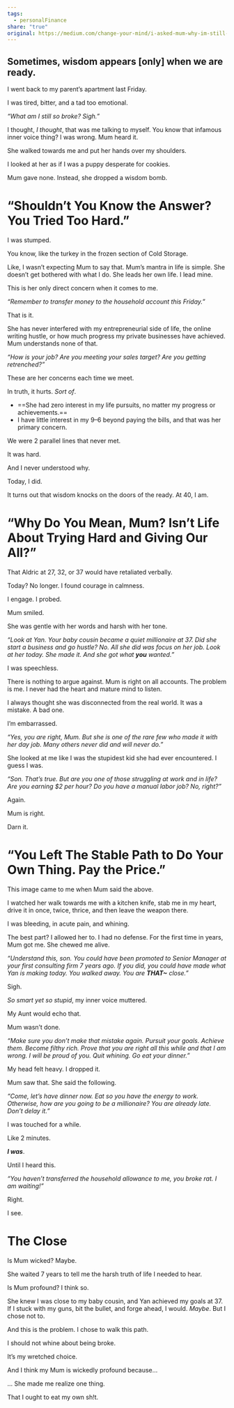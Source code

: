 ```yaml
---
tags:
  - personalFinance
share: "true"
original: https://medium.com/change-your-mind/i-asked-mum-why-im-still-a-broke-rat-at-40-her-answers-are-wickedly-profound-6e267091db44
---
```



## Sometimes, wisdom appears [only] when we are ready.

I went back to my parent’s apartment last Friday.

I was tired, bitter, and a tad too emotional.

_“What am I still so broke? Sigh.”_

I thought, _I thought_, that was me talking to myself. You know that infamous inner voice thing? I was wrong. Mum heard it.

She walked towards me and put her hands over my shoulders.

I looked at her as if I was a puppy desperate for cookies.

Mum gave none. Instead, she dropped a wisdom bomb.

# **“Shouldn’t You Know the Answer? You Tried Too Hard.”**

I was stumped.

You know, like the turkey in the frozen section of Cold Storage.

Like, I wasn’t expecting Mum to say that. Mum’s mantra in life is simple. She doesn’t get bothered with what I do. She leads her own life. I lead mine.

This is her only direct concern when it comes to me.

_“Remember to transfer money to the household account this Friday.”_

That is it.

She has never interfered with my entrepreneurial side of life, the online writing hustle, or how much progress my private businesses have achieved. Mum understands none of that.

_“How is your job? Are you meeting your sales target? Are you getting retrenched?”_

These are her concerns each time we meet.

In truth, it hurts. _Sort of_.

- ==She had zero interest in my life pursuits, no matter my progress or achievements.==
- I have little interest in my 9–6 beyond paying the bills, and that was her primary concern.

We were 2 parallel lines that never met.

It was hard.

And I never understood why.

Today, I did.

It turns out that wisdom knocks on the doors of the ready. At 40, I am.

# **“Why Do You Mean, Mum? Isn’t Life About Trying Hard and Giving Our All?”**

That Aldric at 27, 32, or 37 would have retaliated verbally.

Today? No longer. I found courage in calmness.

I engage. I probed.

Mum smiled.

She was gentle with her words and harsh with her tone.

_“Look at Yan. Your baby cousin became a quiet millionaire at 37. Did she start a business and go hustle? No. All she did was focus on her job. Look at her today. She made it. And she got what_ **_you_** _wanted.”_

I was speechless.

There is nothing to argue against. Mum is right on all accounts. The problem is me. I never had the heart and mature mind to listen.

I always thought she was disconnected from the real world. It was a mistake. A bad one.

I’m embarrassed.

_“Yes, you are right, Mum. But she is one of the rare few who made it with her day job. Many others never did and will never do.”_

She looked at me like I was the stupidest kid she had ever encountered. I guess I was.

_“Son. That’s true. But are you one of those struggling at work and in life? Are you earning $2 per hour? Do you have a manual labor job? No, right?”_

Again.

Mum is right.

Darn it.

# **“You Left The Stable Path to Do Your Own Thing. Pay the Price.”**

This image came to me when Mum said the above.

I watched her walk towards me with a kitchen knife, stab me in my heart, drive it in once, twice, thrice, and then leave the weapon there.

I was bleeding, in acute pain, and whining.

The best part? I allowed her to. I had no defense. For the first time in years, Mum got me. She chewed me alive.

_“Understand this, son. You could have been promoted to Senior Manager at your first consulting firm 7 years ago. If you did, you could have made what Yan is making today. You walked away. You are_ **_THAT~_** _close.”_

Sigh.

_So smart yet so stupid_, my inner voice muttered.

My Aunt would echo that.

Mum wasn’t done.

_“Make sure you don’t make that mistake again. Pursuit your goals. Achieve them. Become filthy rich. Prove that you are right all this while and that I am wrong. I will be proud of you. Quit whining. Go eat your dinner.”_

My head felt heavy. I dropped it.

Mum saw that. She said the following.

_“Come, let’s have dinner now. Eat so you have the energy to work. Otherwise, how are you going to be a millionaire? You are already late. Don’t delay it.”_

I was touched for a while.

Like 2 minutes.

**_I was_**.

Until I heard this.

_“You haven’t transferred the household allowance to me, you broke rat. I am waiting!”_

Right.

I see.

# **The Close**

Is Mum wicked? Maybe.

She waited 7 years to tell me the harsh truth of life I needed to hear.

Is Mum profound? I think so.

She knew I was close to my baby cousin, and Yan achieved my goals at 37. If I stuck with my guns, bit the bullet, and forge ahead, I would. _Maybe_. But I chose not to.

And this is the problem. I chose to walk this path.

I should not whine about being broke.

It’s my wretched choice.

And I think my Mum is wickedly profound because…

… She made me realize one thing.

That I ought to eat my own sh!t.